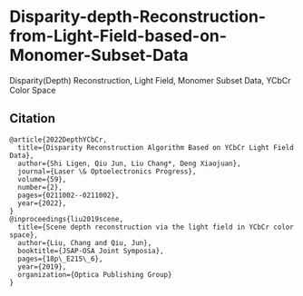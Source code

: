 # Disparity-depth-Reconstruction-from-Light-Field-based-on-Monomer-Subset-Data
Disparity(Depth) Reconstruction, Light Field, Monomer Subset Data, YCbCr Color Space



## Citation

```
@article{2022DepthYCbCr,
  title={Disparity Reconstruction Algorithm Based on YCbCr Light Field Data},
  author={Shi Ligen, Qiu Jun, Liu Chang*, Deng Xiaojuan},
  journal={Laser \& Optoelectronics Progress},
  volume={59},
  number={2},
  pages={0211002--0211002},
  year={2022},
}
@inproceedings{liu2019scene,
  title={Scene depth reconstruction via the light field in YCbCr color space},
  author={Liu, Chang and Qiu, Jun},
  booktitle={JSAP-OSA Joint Symposia},
  pages={18p\_E215\_6},
  year={2019},
  organization={Optica Publishing Group}
}

```

